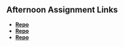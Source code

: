 ## Afternoon Assignment Links

* **[Repo](https://github.com/Levi-T2/cowboyBurger_C)**
* **[Repo](https://github.com/Levi-T2/<ASSIGNMENT_REPO>)**
* **[Repo](https://github.com/Levi-T2/<ASSIGNMENT_REPO>)**
